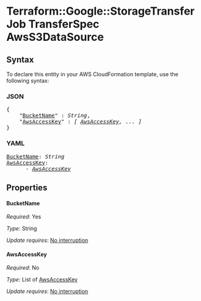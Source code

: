 # Terraform::Google::StorageTransferJob TransferSpec AwsS3DataSource

## Syntax

To declare this entity in your AWS CloudFormation template, use the following syntax:

### JSON

<pre>
{
    "<a href="#bucketname" title="BucketName">BucketName</a>" : <i>String</i>,
    "<a href="#awsaccesskey" title="AwsAccessKey">AwsAccessKey</a>" : <i>[ <a href="transferspec-awss3datasource-awsaccesskey.md">AwsAccessKey</a>, ... ]</i>
}
</pre>

### YAML

<pre>
<a href="#bucketname" title="BucketName">BucketName</a>: <i>String</i>
<a href="#awsaccesskey" title="AwsAccessKey">AwsAccessKey</a>: <i>
      - <a href="transferspec-awss3datasource-awsaccesskey.md">AwsAccessKey</a></i>
</pre>

## Properties

#### BucketName

_Required_: Yes

_Type_: String

_Update requires_: [No interruption](https://docs.aws.amazon.com/AWSCloudFormation/latest/UserGuide/using-cfn-updating-stacks-update-behaviors.html#update-no-interrupt)

#### AwsAccessKey

_Required_: No

_Type_: List of <a href="transferspec-awss3datasource-awsaccesskey.md">AwsAccessKey</a>

_Update requires_: [No interruption](https://docs.aws.amazon.com/AWSCloudFormation/latest/UserGuide/using-cfn-updating-stacks-update-behaviors.html#update-no-interrupt)

